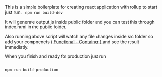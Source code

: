 This is a simple boilerplate for creating react application with rollup to start just run.
<code>
npm run build-dev
</code>

It will generate output.js inside public folder and you can test this through index.html in the public folder.

Also running above script will watch any file changes inside src folder so add your compnenets <u> ( Functional - Container ) </u> and see the result immediatly.


When you finish and ready for production just run 

<code>
npm run build-production
</code>

